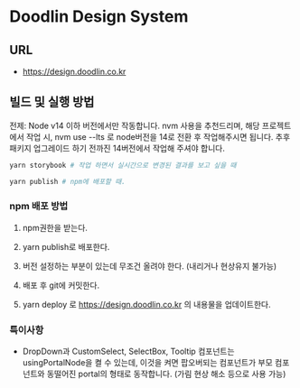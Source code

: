 # Doodlin Design System

## URL

- <https://design.doodlin.co.kr>

## 빌드 및 실행 방법

전제: Node v14 이하 버전에서만 작동합니다.
nvm 사용을 추천드리며, 해당 프로젝트에서 작업 시, nvm use --lts 로 node버전을 14로 전환 후 작업해주시면 됩니다.
추후 패키지 업그레이드 하기 전까진 14버전에서 작업해 주셔야 합니다.

```bash
yarn storybook # 작업 하면서 실시간으로 변경된 결과를 보고 싶을 때
```

```bash
yarn publish # npm에 배포할 때.
```

### npm 배포 방법

1. npm권한을 받는다.

1. yarn publish로 배포한다.

1. 버전 설정하는 부분이 있는데 무조건 올려야 한다. (내리거나 현상유지 불가능)

1. 배포 후 git에 커밋한다.

1. yarn deploy 로 <https://design.doodlin.co.kr> 의 내용물을 업데이트한다.

### 특이사항

- DropDown과 CustomSelect, SelectBox, Tooltip 컴포넌트는 usingPortalNode을 켤 수 있는데, 이것을 켜면 팝오버되는 컴포넌트가 부모 컴포넌트와 동떨어진 portal의 형태로 동작합니다. (가림 현상 해소 등으로 사용 가능)
